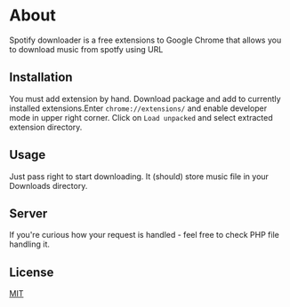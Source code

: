 # About 

Spotify downloader is a free extensions to Google Chrome that allows you to download music from spotfy using URL

## Installation

You must add extension by hand. Download package and add to currently installed extensions.Enter ``` chrome://extensions/ ``` and enable developer mode in upper right corner. Click on ``` Load unpacked ``` and select extracted extension directory. 


## Usage

Just pass right to start downloading. It (should) store music file in your Downloads directory.

## Server 

If you're curious how your request is handled - feel free to check PHP file handling it.

## License
[MIT](https://choosealicense.com/licenses/mit/)